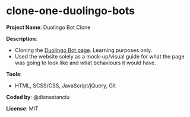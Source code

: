 # clone-one-duolingo-bots

**Project Name**: Duolingo Bot Clone

**Description**: 
* Cloning the [Duolingo Bot page](http://bots.duolingo.com/). Learning purposes only. 
* Used the website solely as a mock-up/visual guide for what the page was going to look like and what behaviours it would have.

**Tools**: 
* HTML, SCSS/CSS, JavaScript/jQuery, Git

**Coded by**: @dianastanciu

**License**: MIT
